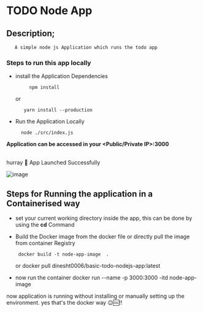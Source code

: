 #  TODO Node App

## Description;
       A simple node js Application which runs the todo app 

### Steps to run this app locally 

* install the Application Dependencies 
     
           npm install
   
  or
  
         yarn install --production

* Run the Application Locally
     
        node ./src/index.js

__Application can be accessed in your <Public/Private IP>:3000__

<br>
hurray 🥳 App Launched Successfully

<a>![image](https://github.com/user-attachments/assets/3bffab0a-51c6-465a-9691-47db2fb6b4da)</a>

## Steps for Running the application in a Containerised way 
* set your current working directory inside the app, this can be done by using the **cd** Command
* Build the Docker image from the docker file or directly pull the image from container Registry

       docker build -t node-app-image  .
  or
       docker pull dinesht0006/basic-todo-nodejs-app:latest
* now run the container
       docker run --name <ContainerName> -p 3000:3000 -itd node-app-image  

now application is running without installing or manually setting up the environment. yes that's the docker way 😉🆒!!
